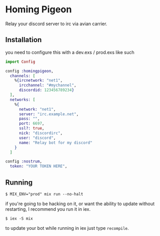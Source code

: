 # Homing Pigeon

Relay your discord server to irc via avian carrier. 

## Installation

you need to configure this with a dev.exs / prod.exs like such
```elixir
import Config

config :homingpigeon,
  channels: [
    %{ircnetwork: "net1",
      ircchannel: "#mychannel",
      discordid: 123456789234}
  ],
  networks: [
    %{
      network: "net1",
      server: "irc.example.net",
      pass: "",
      port: 6697,
      ssl?: true,
      nick: "discordirc",
      user: "discord",
      name: "Relay bot for my discord"
    }
  ]

config :nostrum,
  token: "YOUR TOKEN HERE",
```

## Running
```shell
$ MIX_ENV="prod" mix run --no-halt
```

if you're going to be hacking on it, or want the ability to update without restarting, I recommend you run it in iex.

```shell
$ iex -S mix
```

to update your bot while running in iex just type `recompile`.

